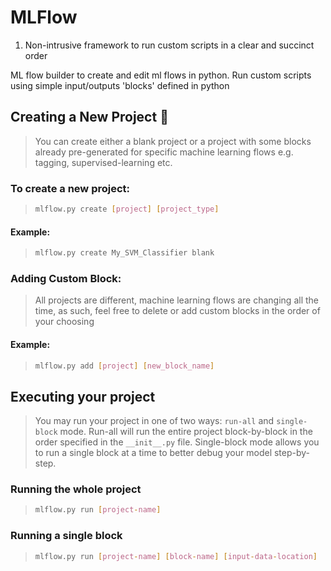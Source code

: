 # MLFlow
1. Non-intrusive framework to run custom scripts in a clear and succinct order

ML flow builder to create and edit ml flows in python. Run custom scripts using simple input/outputs 'blocks' defined in python



## Creating a New Project 🚀

> You can create either a blank project or a project with some blocks already pre-generated for specific machine learning flows e.g. tagging, supervised-learning etc.
>
### To create a new project:
>
> ```bash
> mlflow.py create [project] [project_type]
> ```
>
#### Example: 

>
> ```bash
> mlflow.py create My_SVM_Classifier blank
> ```



### Adding Custom Block:

> All projects are different, machine learning flows are changing all the time, as such, feel free to delete or add custom blocks in the order of your choosing

#### Example:

> ```bash
> mlflow.py add [project] [new_block_name]
> ```



## Executing your project 

> You may run your project in one of two ways: `run-all` and `single-block` mode. Run-all will run the entire project block-by-block in the order specified in the `__init__.py` file. Single-block mode allows you to run a single block at a time to better debug your model step-by-step.
### Running the whole project
> ```bash
> mlflow.py run [project-name]
> ```
### Running a single block
> ```bash
> mlflow.py run [project-name] [block-name] [input-data-location]
> ```

